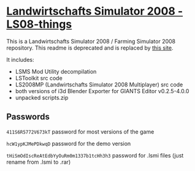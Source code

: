 # [Landwirtschafts Simulator 2008 - LS08-things](http://themorc.github.io/LS08-things/)
This is a Landwirtschafts Simulator 2008 / Farming Simulator 2008 repository.
This readme is deprecated and is replaced by [this site](http://themorc.github.io/LS08-things/).


It includes:
* LSMS Mod Utility decompilation
* LSToolkit src code
* LS2008MP (Landwirtschafts Simulator 2008 Multiplayer) src code
* both versions of i3d Blender Exporter for GIANTS Editor v0.2.5-4.0.0
* unpacked scripts.zip

## Passwords
`411S6R5772V673kT` password for most versions of the game

`hcW1ypKJMePDkwqD` password for the demo version

`tHiSmOdIscReAtEdbYyOuRm0m1337b1tcHh3h3` password for .lsmi files (just rename from .lsmi to .rar)